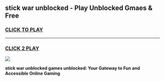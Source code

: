 
## stick war unblocked - Play Unblocked Gmaes & Free
<h3>
<a href="https://news.freeplayer.one?title=stick_war_unblocked&ref=16F">CLICK TO PLAY</a></h3>
<hr>

<h3>
<a href="https://news.freeplayer.one?title=stick_war_unblocked&ref=16F">CLICK 2 PLAY</a>
  
</h3>

<a href="https://news.freeplayer.one?title=stick_war_unblocked&ref=16F/"><img src="https://clearcache.store/games.png"></a>


**stick war unblocked games unblocked: Your Gateway to Fun and Accessible Online Gaming**
